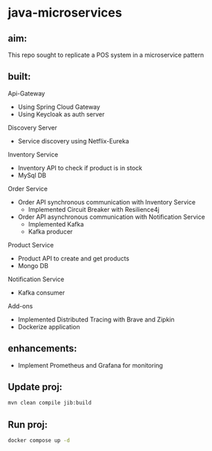 # java-microservices

## aim:
This repo sought to replicate a POS system in a microservice pattern

## built:
Api-Gateway
  - Using Spring Cloud Gateway
  - Using Keycloak as auth server

Discovery Server
  - Service discovery using Netflix-Eureka

Inventory Service
  - Inventory API to check if product is in stock
  - MySql DB

Order Service
  - Order API synchronous communication with Inventory Service 
    - Implemented Circuit Breaker with Resilience4j
  - Order API asynchronous communication with Notification Service
    - Implemented Kafka 
    - Kafka producer

Product Service
  - Product API to create and get products
  - Mongo DB

Notification Service
  - Kafka consumer
  
Add-ons
  - Implemented Distributed Tracing with Brave and Zipkin
  - Dockerize application

## enhancements:
- Implement Prometheus and Grafana for monitoring

## Update proj:
```bash
mvn clean compile jib:build
```

## Run proj:
```bash
docker compose up -d
```
